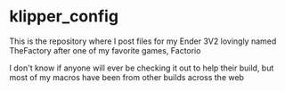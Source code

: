 # klipper_config
This is the repository where I post files for my Ender 3V2 lovingly named TheFactory after one of my favorite games, Factorio

I don't know if anyone will ever be checking it out to help their build, but most of my macros have been from other builds across the web
